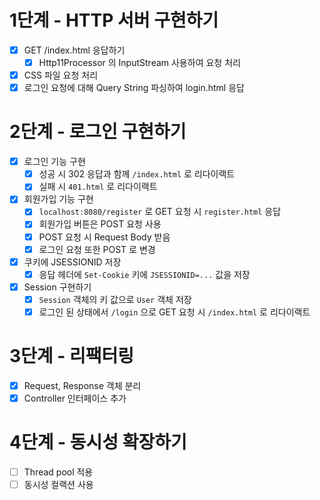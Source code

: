 # 1단계 - HTTP 서버 구현하기

- [x] GET /index.html 응답하기
  - [x] Http11Processor 의 InputStream 사용하여 요청 처리
- [x] CSS 파일 요청 처리
- [x] 로그인 요청에 대해 Query String 파싱하여 login.html 응답

# 2단계 - 로그인 구현하기

- [x] 로그인 기능 구현
  - [x] 성공 시 302 응답과 함께 `/index.html` 로 리다이랙트
  - [x] 실패 시 `401.html` 로 리다이랙트
- [x] 회원가입 기능 구현
  - [x] `localhost:8080/register` 로 GET 요청 시 `register.html` 응답
  - [x] 회원가입 버튼은 POST 요청 사용
  - [x] POST 요청 시 Request Body 받음
  - [x] 로그인 요청 또한 POST 로 변경
- [x] 쿠키에 JSESSIONID 저장
  - [x] 응답 헤더에 `Set-Cookie` 키에 `JSESSIONID=...` 값을 저장
- [x] Session 구현하기
  - [x] `Session` 객체의 키 값으로 `User` 객체 저장
  - [x] 로그인 된 상태에서 `/login` 으로 GET 요청 시 `/index.html` 로 리다이랙트

# 3단계 - 리팩터링

- [x] Request, Response 객체 분리
- [x] Controller 인터페이스 추가

# 4단계 - 동시성 확장하기

- [ ] Thread pool 적용
- [ ] 동시성 컬랙션 사용
